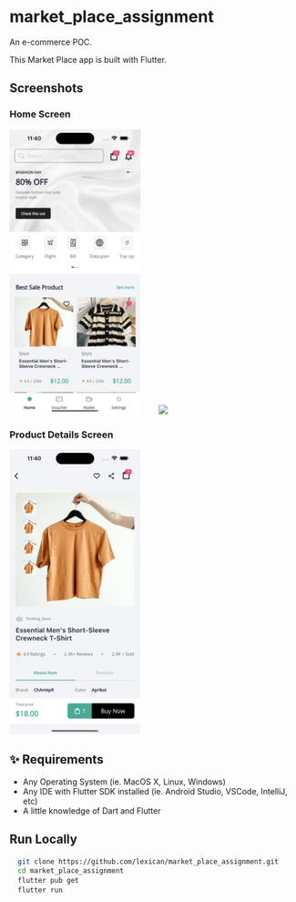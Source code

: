 # market_place_assignment

An e-commerce POC.

This Market Place app is built with Flutter.

## Screenshots

### Home Screen

<img src="screenshots/home_ios.png" height="500em" />&nbsp;&nbsp;&nbsp;&nbsp;&nbsp;&nbsp;&nbsp;&nbsp;<img src="screenshots/favourites_ios.png" height="500em" />

### Product Details Screen

<img src="screenshots/product_details_ios.png" height="500em" />

## ✨ Requirements

- Any Operating System (ie. MacOS X, Linux, Windows)
- Any IDE with Flutter SDK installed (ie. Android Studio, VSCode, IntelliJ, etc)
- A little knowledge of Dart and Flutter

## Run Locally

```bash
  git clone https://github.com/lexican/market_place_assignment.git
  cd market_place_assignment
  flutter pub get
  flutter run
```

